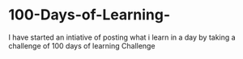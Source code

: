 # 100-Days-of-Learning-
I have started an intiative of posting what i learn in a day  by taking a challenge of 100  days  of learning  Challenge 

